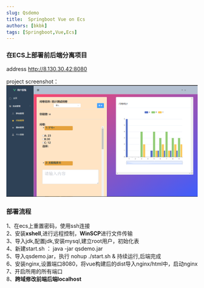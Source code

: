 ```yaml
---
slug: Qsdemo
title:  Springboot Vue on Ecs 
authors: [bkbk]
tags: [Springboot,Vue,Ecs]
---
```

<!--  
 project address: 8.130.30.42:8080 -->


### 在ECS上部署前后端分离项目

 address [http://8.130.30.42:8080 ](http://8.130.30.42:8080)


  project screenshot：
![project](./demo.png)


### 部署流程
1、在ecs上重置密码，使用ssh连接  
2、安装**xshell**,进行远程控制，**WinSCP**进行文件传输  
3、导入jdk,配置jdk,安装mysql,建立root用户，初始化表  
4、新建start.sh ： java -jar qsdemo.jar  
5、导入qsdemo.jar，执行 nohup  ./start.sh & 持续运行,后端完成  
6、安装nginx,设置端口8080，将vue构建后的dist导入nginx/html中，启动nginx  
7、开启所用的所有端口  
8、**跨域修改前端后端localhost**   


